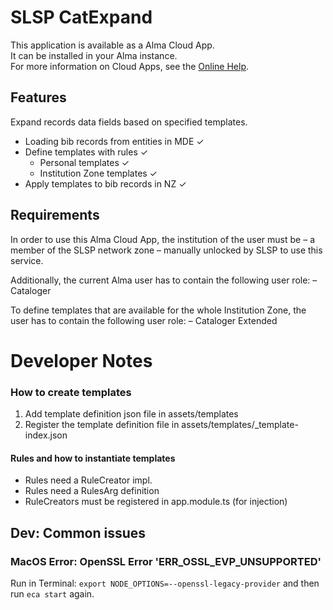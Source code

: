 # SLSP CatExpand

This application is available as a Alma Cloud App. <br>
It can be installed in your Alma instance. <br>
For more information on Cloud Apps, see the [Online Help](https://knowledge.exlibrisgroup.com/Alma/Product_Documentation/010Alma_Online_Help_(English)/050Administration/050Configuring_General_Alma_Functions/Configuring_Cloud_Apps). 

## Features
Expand records data fields based on specified templates. 

- Loading bib records from entities in MDE ✓
- Define templates with rules ✓
    - Personal templates ✓
    - Institution Zone templates ✓
- Apply templates to bib records in NZ ✓

## Requirements
In order to use this Alma Cloud App, the institution of the user must be 
– a member of the SLSP network zone 
– manually unlocked by SLSP to use this service. 

Additionally, the current Alma user has to contain the following user role: 
– Cataloger 

To define templates that are available for the whole Institution Zone, the user has to contain the following user role:
– Cataloger Extended

# Developer Notes

### How to create templates

1. Add template definition json file in assets/templates
2. Register the template definition file in assets/templates/_template-index.json

#### Rules and how to instantiate templates

- Rules need a RuleCreator impl.
- Rules need a RulesArg definition
- RuleCreators must be registered in app.module.ts (for injection)

## Dev: Common issues

### MacOS Error: OpenSSL Error 'ERR_OSSL_EVP_UNSUPPORTED'

Run in Terminal: `export NODE_OPTIONS=--openssl-legacy-provider`
and then run `eca start` again.